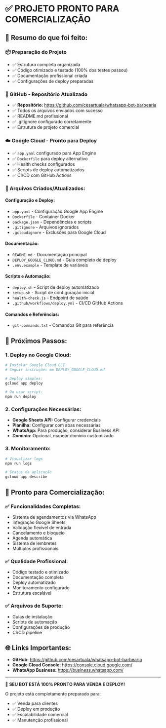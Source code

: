 # ✅ PROJETO PRONTO PARA COMERCIALIZAÇÃO

## 🎉 Resumo do que foi feito:

### 📦 Preparação do Projeto
- ✅ Estrutura completa organizada
- ✅ Código otimizado e testado (100% dos testes passou)
- ✅ Documentação profissional criada
- ✅ Configurações de deploy preparadas

### 🐙 GitHub - Repositório Atualizado
- ✅ **Repositório:** https://github.com/cesartuala/whatsapp-bot-barbearia
- ✅ Todos os arquivos enviados com sucesso
- ✅ README.md profissional
- ✅ .gitignore configurado corretamente
- ✅ Estrutura de projeto comercial

### ☁️ Google Cloud - Pronto para Deploy
- ✅ `app.yaml` configurado para App Engine
- ✅ `Dockerfile` para deploy alternativo
- ✅ Health checks configurados
- ✅ Scripts de deploy automatizados
- ✅ CI/CD com GitHub Actions

### 📁 Arquivos Criados/Atualizados:

#### Configuração e Deploy:
- `app.yaml` - Configuração Google App Engine
- `Dockerfile` - Container Docker
- `package.json` - Dependências e scripts
- `.gitignore` - Arquivos ignorados
- `.gcloudignore` - Exclusões para Google Cloud

#### Documentação:
- `README.md` - Documentação principal
- `DEPLOY_GOOGLE_CLOUD.md` - Guia completo de deploy
- `.env.example` - Template de variáveis

#### Scripts e Automação:
- `deploy.sh` - Script de deploy automatizado
- `setup.sh` - Script de configuração inicial
- `health-check.js` - Endpoint de saúde
- `.github/workflows/deploy.yml` - CI/CD GitHub Actions

#### Comandos e Referências:
- `git-commands.txt` - Comandos Git para referência

## 🚀 Próximos Passos:

### 1. Deploy no Google Cloud:
```bash
# Instalar Google Cloud CLI
# Seguir instruções em DEPLOY_GOOGLE_CLOUD.md

# Deploy simples:
gcloud app deploy

# Ou usar script:
npm run deploy
```

### 2. Configurações Necessárias:
- **Google Sheets API:** Configurar credenciais
- **Planilha:** Configurar com abas necessárias
- **WhatsApp:** Para produção, considerar Business API
- **Domínio:** Opcional, mapear domínio customizado

### 3. Monitoramento:
```bash
# Visualizar logs
npm run logs

# Status da aplicação
gcloud app describe
```

## 💼 Pronto para Comercialização:

### ✅ Funcionalidades Completas:
- Sistema de agendamentos via WhatsApp
- Integração Google Sheets
- Validação flexível de entrada
- Cancelamento e bloqueio
- Agenda automática
- Sistema de lembretes
- Múltiplos profissionais

### ✅ Qualidade Profissional:
- Código testado e otimizado
- Documentação completa
- Deploy automatizado
- Monitoramento configurado
- Estrutura escalável

### ✅ Arquivos de Suporte:
- Guias de instalação
- Scripts de automação
- Configurações de produção
- CI/CD pipeline

## 🌐 Links Importantes:

- **GitHub:** https://github.com/cesartuala/whatsapp-bot-barbearia
- **Google Cloud Console:** https://console.cloud.google.com/
- **WhatsApp Business:** https://business.whatsapp.com/

---

🎯 **SEU BOT ESTÁ 100% PRONTO PARA VENDA E DEPLOY!**

O projeto está completamente preparado para:
- ✅ Venda para clientes
- ✅ Deploy em produção
- ✅ Escalabilidade comercial
- ✅ Manutenção profissional
